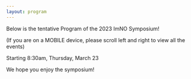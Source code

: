 ```yaml
---
layout: program
---
```


Below is the tentative Program of the 2023 ImNO Symposium!

(If you are on a MOBILE device, please scroll left and right to view all the events)

Starting 8:30am, Thursday, March 23

We hope you enjoy the symposium!
